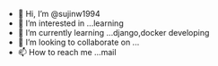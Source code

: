 - 👋 Hi, I’m @sujinw1994
- 👀 I’m interested in ...learning
- 🌱 I’m currently learning ...django,docker developing
- 💞️ I’m looking to collaborate on ...
- 📫 How to reach me ...mail

<!---
sujinwparassala/sujinwparassala is a ✨ special ✨ repository because its `README.md` (this file) appears on your GitHub profile.
You can click the Preview link to take a look at your changes.
--->
